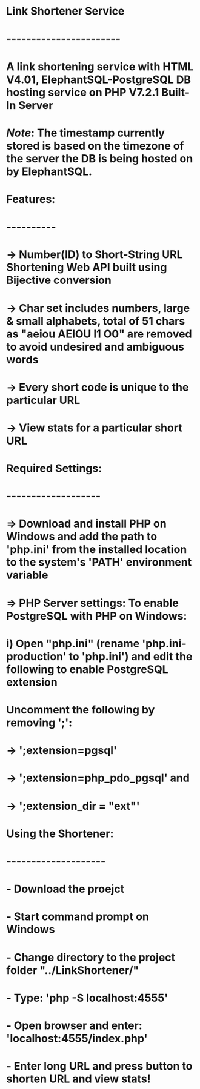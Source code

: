 # Link Shortener Service
# -----------------------
# 
# A link shortening service with HTML V4.01, ElephantSQL-PostgreSQL DB hosting service on PHP V7.2.1 Built-In Server
# 
# ***Note***: The timestamp currently stored is based on the timezone of the server the DB is being hosted on by ElephantSQL.
#
# Features:
# ----------
# -> Number(ID) to Short-String URL Shortening Web API built using Bijective conversion
# -> Char set includes numbers, large & small alphabets, total of 51 chars as "aeiou AEIOU l1 O0" are removed to avoid undesired and ambiguous words
# -> Every short code is unique to the particular URL
# -> View stats for a particular short URL
#
#
# Required Settings:
# -------------------
#
# => Download and install PHP on Windows and add the path to 'php.ini' from the installed location to the system's 'PATH' environment variable
# => PHP Server settings: To enable PostgreSQL with PHP on Windows:
#			i)  Open "php.ini" (rename 'php.ini-production' to 'php.ini') and edit the following to enable PostgreSQL extension
#				Uncomment the following by removing ';':
#					-> ';extension=pgsql'
#					-> ';extension=php_pdo_pgsql' and 
#					-> ';extension_dir = "ext"'
#
#
# Using the Shortener:
# --------------------
# - Download the proejct
# - Start command prompt on Windows
# - Change directory to the project folder "../LinkShortener/"
# - Type: 'php -S localhost:4555'
# - Open browser and enter: 'localhost:4555/index.php'
# - Enter long URL and press button to shorten URL and view stats!
#